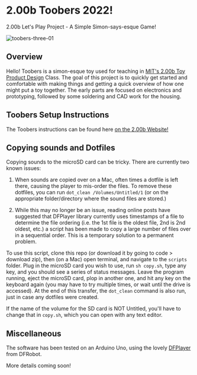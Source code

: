 # 2.00b Toobers 2022!
2.00b Let's Play Project - A Simple Simon-says-esque Game!

![toobers-three-01](https://user-images.githubusercontent.com/276204/151922931-3098fd76-6870-4891-96a3-2523f05bd8a4.png)

## Overview

Hello! Toobers is a simon-esque toy used for teaching in [MIT's 2.00b Toy Product Design](https://web.mit.edu/2.00b/www) Class. The goal of this project is to quickly get started and comfortable with making things and getting a quick overview of how one might put a toy together. The early parts are focused on electronics and prototyping, followed by some soldering and CAD work for the housing.

## Toobers Setup Instructions

The Toobers instructions can be found here [on the 2.00b Website!](http://web.mit.edu/2.00b/www/toobers/index.html)

## Copying sounds and Dotfiles

Copying sounds to the microSD card can be tricky. There are currently two known issues:

1. When sounds are copied over on a Mac, often times a dotfile is left there, causing the player to mis-order the files. To remove these dotfiles, you can run `dot_clean /Volumes/Untitled/1` (or on the appropriate folder/directory where the sound files are stored.) 

2. While this may no longer be an issue, reading online posts have suggested that DFPlayer library currently uses timestamps of a file to determine the file ordering (i.e. the 1st file is the oldest file, 2nd is 2nd oldest, etc.) a script has been made to copy a large number of files over in a sequential order. This is a temporary solution to a permanent problem.

To use this script, clone this repo (or download it by going to code > download zip), then (on a Mac) open terminal, and navigate to the `scripts` folder. Plug in the microSD card you wish to use, run `sh copy.sh`, type any key, and you should see a series of status messages. Leave the program running, eject the microSD card, plop in another one, and hit any key on the keyboard again (you may have to try multiple times, or wait until the drive is accessed). At the end of this transfer, the `dot_clean` command is also run, just in case any dotfiles were created.

If the name of the volume for the SD card is NOT Untitled, you'll have to change that in `copy.sh`, which you can open with any text editor.

## Miscellaneous

The software has been tested on an Arduino Uno, using the lovely [DFPlayer](https://www.dfrobot.com/product-1121.html) from DFRobot. 

More details coming soon!
